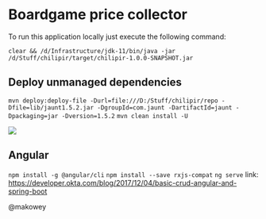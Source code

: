 # Boardgame price collector


To run this application locally just execute the following command:  

`clear && /d/Infrastructure/jdk-11/bin/java -jar /d/Stuff/chilipir/target/chilipir-1.0.0-SNAPSHOT.jar`

## Deploy unmanaged dependencies

`mvn deploy:deploy-file -Durl=file:///D:/Stuff/chilipir/repo -Dfile=lib/jaunt1.5.2.jar -DgroupId=com.jaunt -DartifactId=jaunt -Dpackaging=jar -Dversion=1.5.2`
`mvn clean install -U`

<img src="https://i.pinimg.com/originals/2f/c4/fe/2fc4fee4a8c5ed906bd4fe0286fc309f.png">  

## Angular

`npm install -g @angular/cli`
`npm install --save rxjs-compat`
`ng serve`
link: https://developer.okta.com/blog/2017/12/04/basic-crud-angular-and-spring-boot

@makowey
